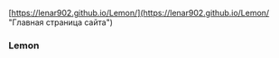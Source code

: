 [https://lenar902.github.io/Lemon/](https://lenar902.github.io/Lemon/ "Главная страница сайта")
### Lemon

